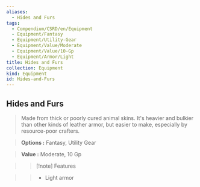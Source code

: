 ```yaml
---
aliases:
  - Hides and Furs
tags:
  - Compendium/CSRD/en/Equipment
  - Equipment/Fantasy
  - Equipment/Utility-Gear
  - Equipment/Value/Moderate
  - Equipment/Value/10-Gp
  - Equipment/Armor/Light
title: Hides and Furs
collection: Equipment
kind: Equipment
id: Hides-and-Furs
---
```

## Hides and Furs    
    
>Made from thick or poorly cured animal skins. It's heavier and bulkier than other kinds of leather armor, but easier to make, especially by resource-poor crafters.    
> **Options :** Fantasy, Utility Gear    
> **Value :** Moderate, 10 Gp    
>>[!note] Features    
>> - Light armor
